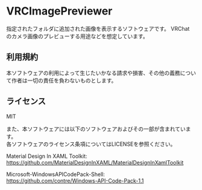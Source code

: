 # VRCImagePreviewer

指定されたフォルダに追加された画像を表示するソフトウェアです。
VRChat のカメラ画像のプレビューする用途などを想定しています。



## 利用規約

本ソフトウェアの利用によって生じたいかなる請求や損害、その他の義務について作者は一切の責任を負わないものとします。



## ライセンス

MIT

また、本ソフトウェアには以下のソフトウェアおよびその一部が含まれています。  
各ソフトウェアのライセンス条項についてはLICENSEを参照ください。

Material Design In XAML Toolkit: https://github.com/MaterialDesignInXAML/MaterialDesignInXamlToolkit

Microsoft-WindowsAPICodePack-Shell: https://github.com/contre/Windows-API-Code-Pack-1.1